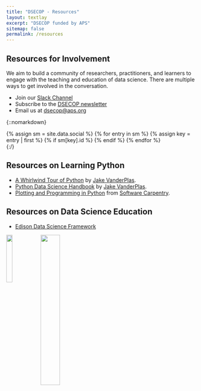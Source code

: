 ```yaml
---
title: "DSECOP - Resources"
layout: textlay
excerpt: "DSECOP funded by APS"
sitemap: false
permalink: /resources
---
```

## Resources for Involvement

We aim to build a community of researchers, practitioners, and learners to engage with the teaching and education of data science. There are multiple ways to get involved in the conversation.

- Join our [Slack Channel](https://join.slack.com/t/aps-gds/shared_invite/zt-cc04p8jl-DQ~a~DMn8_iHBnjaBSL_6A)
- Subscribe to the [DSECOP newsletter](https://dsecop.substack.com/)
- Email us at <dsecop@aps.org>

{::nomarkdown}
<div>
    {% assign sm = site.data.social %}
    {% for entry in sm %}
        {% assign key = entry | first %}
        {% if sm[key].id %}
            <a href="{{ sm[key].href }}{{ sm[key].id }}" title="{{ sm[key].title }}">
            <i class="fa {{ sm[key].fa-icon}}" style="font-size: 3em;"></i></a>
        {% endif %}
    {% endfor %}
<div>
{:/}

## Resources on Learning Python
- [A Whirlwind Tour of Python](https://jakevdp.github.io/WhirlwindTourOfPython/) by [Jake VanderPlas](http://vanderplas.com/).
- [Python Data Science Handbook](https://jakevdp.github.io/PythonDataScienceHandbook/) by [Jake VanderPlas](http://vanderplas.com/).
- [Plotting and Programming in Python](http://swcarpentry.github.io/python-novice-gapminder/) from [Software Carpentry](https://software-carpentry.org/).


## Resources on Data Science Education

- [Edison Data Science Framework](https://edison-project.eu/edison/edison-data-science-framework-edsf/) 

<img src="{{ site.url }}{{ site.baseurl }}/images/resources/Slack_QR.png" class="img-responsive" width="18%" style="float: left" />
<img src="{{ site.url }}{{ site.baseurl }}/images/resources/Social.png" class="img-responsive" width="32%" style="float: left" />